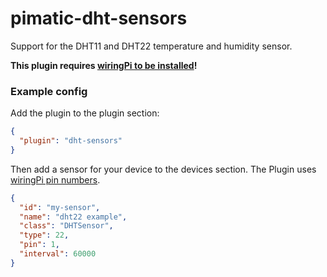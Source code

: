 pimatic-dht-sensors
================

Support for the DHT11 and DHT22 temperature and humidity sensor.

**This plugin requires [wiringPi to be installed](http://wiringpi.com/download-and-install/)!**

### Example config

Add the plugin to the plugin section:

```json
{ 
  "plugin": "dht-sensors"
}
```

Then add a sensor for your device to the devices section. 
The Plugin uses [wiringPi pin numbers](http://wiringpi.com/pins/).

```json
{
  "id": "my-sensor",
  "name": "dht22 example",
  "class": "DHTSensor",
  "type": 22,
  "pin": 1,
  "interval": 60000
}
```